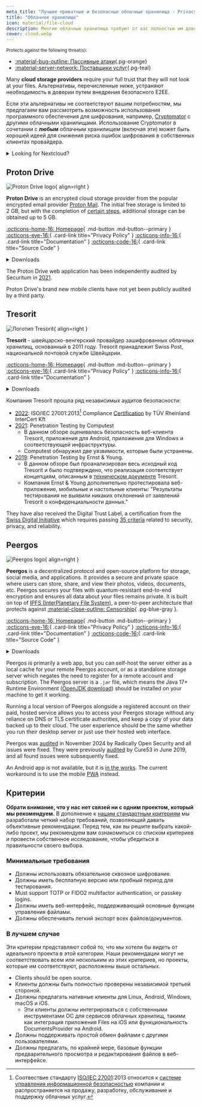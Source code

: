 ```yaml
---
meta_title: "Лучшие приватные и безопасные облачные хранилища - Privacy Guides"
title: "Облачное хранилище"
icon: material/file-cloud
description: Многие облачные хранилища требуют от вас полностью им доверять, что они не будут просматривать ваши файлы. Это приватные альтернативы!
cover: cloud.webp
---
```


<small>Protects against the following threat(s):</small>

- [:material-bug-outline: Пассивные атаки](basics/common-threats.md#security-and-privacy ""){.pg-orange}
- [:material-server-network: Поставщики услуг](basics/common-threats.md#privacy-from-service-providers ""){.pg-teal}

Many **cloud storage providers** require your full trust that they will not look at your files. Альтернативы, перечисленные ниже, устраняют необходимость в доверии путем внедрения безопасного E2EE.

Если эти альтернативы не соответствуют вашим потребностям, мы предлагаем вам рассмотреть возможность использования программного обеспечения для шифрования, например, [Cryptomator](encryption.md#cryptomator-cloud) с другими облачными хранилищами. Использование Cryptomator в сочетании с **любым** облачным хранилищем (включая эти) может быть хорошей идеей для снижения риска ошибок шифрования в собственных клиентах провайдера.

<details class="admonition info" markdown>
<summary>Looking for Nextcloud?</summary>

Nextcloud is [still a recommended tool](document-collaboration.md#nextcloud) for self-hosting a file management suite, however we do not recommend third-party Nextcloud storage providers at the moment, because we do [not recommend](https://discuss.privacyguides.net/t/dont-recommend-nextcloud-e2ee/10352/29) Nextcloud's built-in E2EE functionality for home users.

</details>

## Proton Drive

<div class="admonition recommendation" markdown>

![Proton Drive logo](assets/img/cloud/protondrive.svg){ align=right }

**Proton Drive** is an encrypted cloud storage provider from the popular encrypted email provider [Proton Mail](email.md#proton-mail). The initial free storage is limited to 2 GB, but with the completion of [certain steps](https://proton.me/support/more-free-storage-existing-users), additional storage can be obtained up to 5 GB.

[:octicons-home-16: Homepage](https://proton.me/drive){ .md-button .md-button--primary }
[:octicons-eye-16:](https://proton.me/drive/privacy-policy){ .card-link title="Privacy Policy" }
[:octicons-info-16:](https://proton.me/support/drive){ .card-link title="Documentation" }
[:octicons-code-16:](https://github.com/ProtonMail/WebClients){ .card-link title="Source Code" }

<details class="downloads" markdown>
<summary>Downloads</summary>

- [:simple-googleplay: Google Play](https://play.google.com/store/apps/details?id=me.proton.android.drive)
- [:simple-appstore: App Store](https://apps.apple.com/app/id1509667851)
- [:fontawesome-brands-windows: Windows](https://proton.me/drive/download)
- [:simple-apple: macOS](https://proton.me/drive/download)

</details>

</div>

The Proton Drive web application has been independently audited by Securitum in [2021](https://proton.me/community/open-source).

Proton Drive's brand new mobile clients have not yet been publicly audited by a third party.

## Tresorit

<div class="admonition recommendation" markdown>

![Логотип Tresorit](assets/img/cloud/tresorit.svg){ align=right }

**Tresorit** - швейцарско-венгерский провайдер зашифрованных облачных хранилищ, основанный в 2011 году. Tresorit принадлежит Swiss Post, национальной почтовой службе Швейцарии.

[:octicons-home-16: Homepage](https://tresorit.com){ .md-button .md-button--primary }
[:octicons-eye-16:](https://tresorit.com/legal/privacy-policy){ .card-link title="Privacy Policy" }
[:octicons-info-16:](https://support.tresorit.com){ .card-link title="Documentation" }

<details class="downloads" markdown>
<summary>Downloads</summary>

- [:simple-googleplay: Google Play](https://play.google.com/store/apps/details?id=com.tresorit.mobile)
- [:simple-appstore: App Store](https://apps.apple.com/app/id722163232)
- [:fontawesome-brands-windows: Windows](https://tresorit.com/download)
- [:simple-apple: macOS](https://tresorit.com/download)
- [:simple-linux: Linux](https://tresorit.com/download)

</details>

</div>

Компания Tresorit прошла ряд независимых аудитов безопасности:

- [2022](https://tresorit.com/blog/tresorit-receives-iso-27001-certification): ISO/IEC 27001:2013[^1] Compliance [Certification](https://certipedia.com/quality_marks/9108644476) by TÜV Rheinland InterCert Kft
- [2021](https://tresorit.com/blog/fresh-penetration-testing-confirms-tresorit-security): Penetration Testing by Computest
    - В данном обзоре оценивалась безопасность веб-клиента Tresorit, приложения для Android, приложения для Windows и соответствующей инфраструктуры.
    - Computest обнаружил две уязвимости, которые были устранены.
- [2019](https://tresorit.com/blog/ernst-young-review-verifies-tresorits-security-architecture): Penetration Testing by Ernst & Young.
    - В данном обзоре был проанализирован весь исходный код Tresorit и было подтверждено, что реализация соответствует концепциям, описанным в [техническом документе](https://prodfrontendcdn.azureedge.net/202208011608/tresorit-encryption-whitepaper.pdf) Tresorit.
    - Компания Ernst & Young дополнительно протестировала веб-приложение, мобильные и настольные клиенты: "Результаты тестирования не выявили никаких отклонений от заявлений Tresorit о конфиденциальности данных."

They have also received the Digital Trust Label, a certification from the [Swiss Digital Initiative](https://efd.admin.ch/en/swiss-digital-initiative-en) which requires passing [35 criteria](https://swiss-digital-initiative.org/criteria) related to security, privacy, and reliability.

## Peergos

<div class="admonition recommendation" markdown>

![Peergos logo](assets/img/cloud/peergos.svg){ align=right }

**Peergos** is a decentralized protocol and open-source platform for storage, social media, and applications. It provides a secure and private space where users can store, share, and view their photos, videos, documents, etc. Peergos secures your files with quantum-resistant end-to-end encryption and ensures all data about your files remains private. It is built on top of [IPFS (InterPlanetary File System)](https://ipfs.tech), a peer-to-peer architecture that protects against [:material-close-outline: Censorship](basics/common-threats.md#avoiding-censorship){ .pg-blue-gray }.

[:octicons-home-16: Homepage](https://peergos.org){ .md-button .md-button--primary }
[:octicons-eye-16:](https://peergos.net/privacy.html){ .card-link title="Privacy Policy" }
[:octicons-info-16:](https://book.peergos.org){ .card-link title="Documentation" }
[:octicons-code-16:](https://github.com/Peergos/Peergos){ .card-link title="Source Code" }

<details class="downloads" markdown>
<summary>Downloads</summary>

- [:octicons-globe-16: Web](https://peergos.net)
- [:fontawesome-brands-windows: Windows](https://github.com/Peergos/web-ui/releases)
- [:simple-apple: macOS](https://github.com/Peergos/web-ui/releases)
- [:simple-linux: Linux](https://github.com/Peergos/web-ui/releases)

</details>

</div>

Peergos is primarily a web app, but you can self-host the server either as a local cache for your remote Peergos account, or as a standalone storage server which negates the need to register for a remote account and subscription. The Peergos server is a `.jar` file, which means the Java 17+ Runtime Environment ([OpenJDK download](https://azul.com/downloads)) should be installed on your machine to get it working.

Running a local version of Peergos alongside a registered account on their paid, hosted service allows you to access your Peergos storage without any reliance on DNS or TLS certificate authorities, and keep a copy of your data backed up to their cloud. The user experience should be the same whether you run their desktop server or just use their hosted web interface.

Peergos was [audited](https://peergos.org/posts/security-audit-2024) in November 2024 by Radically Open Security and all issues were fixed. They were previously [audited](https://cure53.de/pentest-report_peergos.pdf) by Cure53 in June 2019, and all found issues were subsequently fixed.

An Android app is not available, but it is [in the works](https://discuss.privacyguides.net/t/peergos-private-storage-sharing-social-media-and-application-platform/11825/25). The current workaround is to use the mobile [PWA](https://peergos.net) instead.

## Критерии

**Обрати внимание, что у нас нет связей ни с одним проектом, который мы рекомендуем.** В дополнение к [нашим стандартным критериям](about/criteria.md) мы разработали четкий набор требований, позволяющий давать объективные рекомендации. Перед тем, как вы решите выбрать какой-либо проект, мы рекомендуем вам ознакомиться со списком критериев и провести собственное исследование, чтобы убедиться в правильности своего выбора.

### Минимальные требования

- Должны использовать обязательное сквозное шифрование.
- Должны иметь бесплатную версию или пробный период для тестирования.
- Must support TOTP or FIDO2 multifactor authentication, or passkey logins.
- Должны иметь веб-интерфейс, поддерживающий основные функции управления файлами.
- Должны обеспечивать легкий экспорт всех файлов/документов.

### В лучшем случае

Эти критерии представляют собой то, что мы хотели бы видеть от идеального проекта в этой категории. Наши рекомендации могут не соответствовать всем или нескольким из этих критериев, но проекты, которые им соответствуют, расположены выше остальных.

- Clients should be open source.
- Клиенты должны быть полностью проверены независимой третьей стороной.
- Должны предлагать нативные клиенты для Linux, Android, Windows, macOS и iOS.
    - Эти клиенты должны интегрироваться с собственными инструментами ОС для сервисов облачных хранилищ, такими как интеграция приложения Files на iOS или функциональность DocumentsProvider на Android.
- Должны поддерживать простой обмен файлами с другими пользователями.
- Должны предлагать, по крайней мере, базовые функции предварительного просмотра и редактирования файлов в веб-интерфейсе.

[^1]: Соотвествие стандарту [ISO/IEC 27001](https://en.wikipedia.org/wiki/ISO/IEC_27001):2013 относится к [системе управления информационной безопасностью](https://en.wikipedia.org/wiki/Information_security_management) компании и распространяется на продажу, разработку, обслуживание и поддержку облачных услуг.
